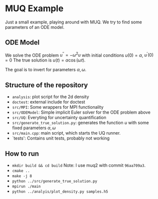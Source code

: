 # MUQ Example #

Just a small example, playing around with MUQ. We try to find some parameters of an ODE model.

## ODE Model ##
We solve the ODE problem $u^{\prime\prime} = - \omega^2 u$ with initial conditions $u(0) = \alpha$, $u^\prime(0) = 0$
The true solution is $u(t) = \alpha \cos(\omega t)$.

The goal is to invert for parameters $\alpha, \omega$.

## Structure of the repository ##
* `analysis`: plot script for the 2d density
* `doctest`: external include for doctest
* `src/MPI`: Some wrappers for MPI functionality
* `src/ODEModel`: Simple implicit Euler solver for the ODE problem above
* `src/UQ`: Everyting for uncertainty quantification
* `src/generate_true_solution.py`: generates the function $u$ with some fixed parameters $\alpha, \omega$
* `src/main.cpp`: main script, which starts the UQ runner.
* `tests': Contains unit tests, probably not working

## How to run ##
* `mkdir build && cd build`
Note: I use muq2 with commit `96aa709a3`.
* `cmake ..` 
* `make -j 8`
* `python ../src/generate_true_solution.py`
* `mpirun ./main`
* `python ../analyis/plot_density.py samples.h5`

